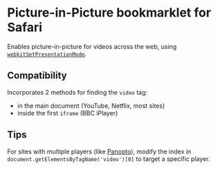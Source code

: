 # Picture-in-Picture bookmarklet for Safari

Enables picture-in-picture for videos across the web, using [`webkitSetPresentationMode`](https://developer.apple.com/documentation/webkitjs/adding_picture_in_picture_to_your_safari_media_controls).

## Compatibility

Incorporates 2 methods for finding the `video` tag:

- in the main document (YouTube, Netflix, most sites)
- inside the first `iframe` (BBC iPlayer)

## Tips

For sites with multiple players (like [Panopto](https://www.panopto.com)), modify the index in `document.getElementsByTagName('video')[0]` to target a specific player.